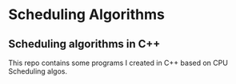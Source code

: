 # Scheduling Algorithms

## Scheduling algorithms in C++

This repo contains some programs I created in C++ based on CPU Scheduling algos.
